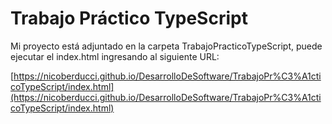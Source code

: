 # Trabajo Práctico TypeScript

Mi proyecto está adjuntado en la carpeta TrabajoPracticoTypeScript, puede ejecutar el index.html ingresando al siguiente URL:

[https://nicoberducci.github.io/DesarrolloDeSoftware/TrabajoPr%C3%A1cticoTypeScript/index.html](https://nicoberducci.github.io/DesarrolloDeSoftware/TrabajoPr%C3%A1cticoTypeScript/index.html)
